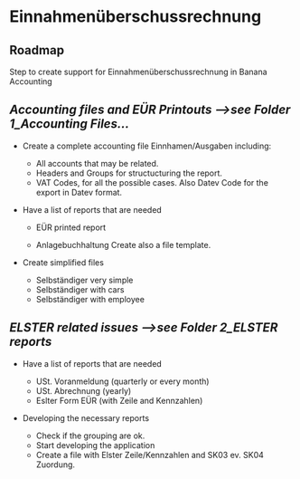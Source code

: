 # Einnahmenüberschussrechnung

## Roadmap
Step to create support for Einnahmenüberschussrechnung in Banana Accounting

 ***Accounting files and EÜR Printouts -->see Folder 1_Accounting Files...***
 -----------------------------------------------------------------------------------------------
  
- Create a complete accounting file Einnhamen/Ausgaben including:
  - All accounts that may be related.
  - Headers and Groups for structucturing the report.
  - VAT Codes, for all the possible cases. Also Datev Code for the export in Datev format.

- Have a list of reports that are needed
  - EÜR printed report
  
  - Anlagebuchhaltung 
  Create also a file template. 

- Create simplified files 
  - Selbständiger very simple
  - Selbständiger with cars
  - Selbständiger with employee
 
 ***ELSTER related issues -->see Folder 2_ELSTER reports***
 -----------------------------------------------------------------------------------------------

- Have a list of reports that are needed
  - USt. Voranmeldung (quarterly or every month)
  - USt. Abrechnung (yearly)
  - Eslter Form EÜR (with Zeile and Kennzahlen) 
  
- Developing the necessary reports
  - Check if the grouping are ok.
  - Start developing the application
  - Create a file with Elster Zeile/Kennzahlen and SK03 ev. SK04 Zuordung.

